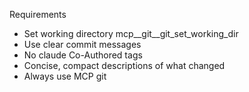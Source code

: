 Requirements
- Set working directory mcp__git__git_set_working_dir
- Use clear commit messages
- No claude Co-Authored tags
- Concise, compact descriptions of what changed
- Always use MCP git
